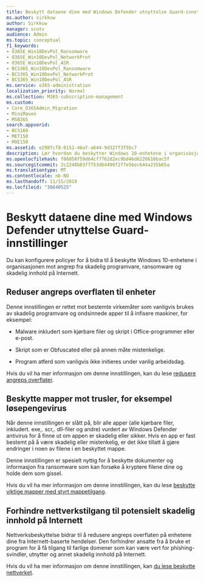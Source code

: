 ```yaml
---
title: Beskytt dataene dine med Windows Defender utnyttelse Guard-innstillinger
ms.author: sirkkuw
author: Sirkkuw
manager: scotv
audience: Admin
ms.topic: conceptual
f1_keywords:
- O365E_Win10DevPol_Ransomware
- O365E_Win10DevPol_NetworkProt
- O365E_Win10DevPol_ASR
- BCS365_Win10DevPol_Ransomware
- BCS365_Win10DevPol_NetworkProt
- BCS365_Win10DevPol_ASR
ms.service: o365-administration
localization_priority: Normal
ms.collection: M365-subscription-management
ms.custom:
- Core_O365Admin_Migration
- MiniMaven
- MSB365
search.appverid:
- BCS160
- MET150
- MOE150
ms.assetid: e298fcf8-0151-46af-a644-9d327f3f5bc7
description: Lær hvordan du beskytter Windows 10-enhetene i organisasjonen mot angrep fra skadelig programvare, ransomware og skadelig innhold på Internett.
ms.openlocfilehash: f06058f59d64cf7762d2ec9bd46d6220610bac5f
ms.sourcegitcommit: 2c2248b03f7753d64490f2f7e56ec644a235b65a
ms.translationtype: MT
ms.contentlocale: nb-NO
ms.lasthandoff: 11/15/2019
ms.locfileid: "38640525"
---
```

# <a name="protect-your-data-with-windows-defender-exploit-guard-settings"></a>Beskytt dataene dine med Windows Defender utnyttelse Guard-innstillinger

Du kan konfigurere policyer for å bidra til å beskytte Windows 10-enhetene i organisasjonen mot angrep fra skadelig programvare, ransomware og skadelig innhold på Internett.
  
## <a name="reduce-the-attack-surface-of-devices"></a>Reduser angreps overflaten til enheter

Denne innstillingen er rettet mot bestemte virkemåter som vanligvis brukes av skadelig programvare og ondsinnede apper til å infisere maskiner, for eksempel:
  
- Malware inkludert som kjørbare filer og skript i Office-programmer eller e-post.
    
- Skript som er Obfuscated eller på annen måte mistenkelige.
    
- Program atferd som vanligvis ikke initieres under vanlig arbeidsdag.
    
Hvis du vil ha mer informasjon om denne innstillingen, kan du lese [redusere angreps overflater](https://go.microsoft.com/fwlink/?linkid=870417).
  
## <a name="protect-folders-from-threats-such-as-ransomware"></a>Beskytte mapper mot trusler, for eksempel løsepengevirus

Når denne innstillingen er slått på, blir alle apper (alle kjørbare filer, inkludert. exe,. scr,. dll-filer og andre) vurdert av Windows Defender antivirus for å finne ut om appen er skadelig eller sikker. Hvis en app er fast bestemt på å være skadelig eller mistenkelig, er det ikke tillatt å gjøre endringer i noen av filene i en beskyttet mappe.
  
Denne innstillingen er spesielt nyttig for å beskytte dokumenter og informasjon fra ransomware som kan forsøke å kryptere filene dine og holde dem som gissel.
  
Hvis du vil ha mer informasjon om denne innstillingen, kan du lese [beskytte viktige mapper med styrt mappetilgang](https://go.microsoft.com/fwlink/?linkid=870418).
  
## <a name="prevent-network-access-to-potentially-malicious-content-on-the-internet"></a>Forhindre nettverkstilgang til potensielt skadelig innhold på Internett

Nettverksbeskyttelse bidrar til å redusere angreps overflaten på enhetene dine fra Internett-baserte hendelser. Den forhindrer ansatte fra å bruke et program for å få tilgang til farlige domener som kan være vert for phishing-svindler, utnytter og annet skadelig innhold på Internett.
  
Hvis du vil ha mer informasjon om denne innstillingen, kan [du lese beskytte nettverket](https://go.microsoft.com/fwlink/?linkid=870419).
  

